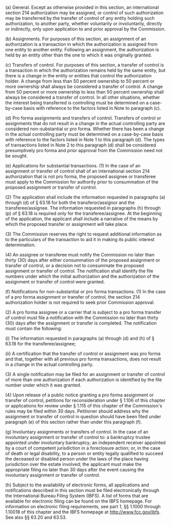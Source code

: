 (a) General. Except as otherwise provided in this section, an international section 214 authorization may be assigned, or control of such authorization may be transferred by the transfer of control of any entity holding such authorization, to another party, whether voluntarily or involuntarily, directly or indirectly, only upon application to and prior approval by the Commission.

(b) Assignments. For purposes of this section, an assignment of an authorization is a transaction in which the authorization is assigned from one entity to another entity. Following an assignment, the authorization is held by an entity other than the one to which it was originally granted.
                                    

(c) Transfers of control. For purposes of this section, a transfer of control is a transaction in which the authorization remains held by the same entity, but there is a change in the entity or entities that control the authorization holder. A change from less than 50 percent ownership to 50 percent or more ownership shall always be considered a transfer of control. A change from 50 percent or more ownership to less than 50 percent ownership shall always be considered a transfer of control. In all other situations, whether the interest being transferred is controlling must be determined on a case-by-case basis with reference to the factors listed in Note to paragraph (c).

(d) Pro forma assignments and transfers of control. Transfers of control or assignments that do not result in a change in the actual controlling party are considered non-substantial or pro forma. Whether there has been a change in the actual controlling party must be determined on a case-by-case basis with reference to the factors listed in Note 1 to this paragraph (d). The types of transactions listed in Note 2 to this paragraph (d) shall be considered presumptively pro forma and prior approval from the Commission need not be sought.
                                    

(e) Applications for substantial transactions. (1) In the case of an assignment or transfer of control shall of an international section 214 authorization that is not pro forma, the proposed assignee or transferee must apply to the Commission for authority prior to consummation of the proposed assignment or transfer of control.

(2) The application shall include the information requested in paragraphs (a) through (d) of § 63.18 for both the transferor/assignor and the transferee/assignee. The information requested in paragraphs (h) through (p) of § 63.18 is required only for the transferee/assignee. At the beginning of the application, the applicant shall include a narrative of the means by which the proposed transfer or assignment will take place.

(3) The Commission reserves the right to request additional information as to the particulars of the transaction to aid it in making its public interest determination.

(4) An assignee or transferee must notify the Commission no later than thirty (30) days after either consummation of the proposed assignment or transfer of control, or a decision not to consummate the proposed assignment or transfer of control. The notification shall identify the file numbers under which the initial authorization and the authorization of the assignment or transfer of control were granted.

(f) Notifications for non-substantial or pro forma transactions. (1) In the case of a pro forma assignment or transfer of control, the section 214 authorization holder is not required to seek prior Commission approval.

(2) A pro forma assignee or a carrier that is subject to a pro forma transfer of control must file a notification with the Commission no later than thirty (30) days after the assignment or transfer is completed. The notification must contain the following:

(i) The information requested in paragraphs (a) through (d) and (h) of § 63.18 for the transferee/assignee;

(ii) A certification that the transfer of control or assignment was pro forma and that, together with all previous pro forma transactions, does not result in a change in the actual controlling party.

(3) A single notification may be filed for an assignment or transfer of control of more than one authorization if each authorization is identified by the file number under which it was granted.

(4) Upon release of a public notice granting a pro forma assignment or transfer of control, petitions for reconsideration under § 1.106 of this chapter or applications for review under § 1.115 of this chapter of the Commission's rules may be filed within 30 days. Petitioner should address why the assignment or transfer of control in question should have been filed under paragraph (e) of this section rather than under this paragraph (f).

(g) Involuntary assignments or transfers of control. In the case of an involuntary assignment or transfer of control to: a bankruptcy trustee appointed under involuntary bankruptcy; an independent receiver appointed by a court of competent jurisdiction in a foreclosure action; or, in the case of death or legal disability, to a person or entity legally qualified to succeed the deceased or disabled person under the laws of the place having jurisdiction over the estate involved; the applicant must make the appropriate filing no later than 30 days after the event causing the involuntary assignment or transfer of control.

(h) Subject to the availability of electronic forms, all applications and notifications described in this section must be filed electronically through the International Bureau Filing System (IBFS). A list of forms that are available for electronic filing can be found on the IBFS homepage. For information on electronic filing requirements, see part 1, §§ 1.1000 through 1.10018 of this chapter and the IBFS homepage at http://www.fcc.gov/ibfs. See also §§ 63.20 and 63.53.

